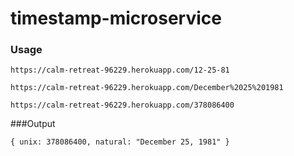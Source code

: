 # timestamp-microservice

### Usage
```
https://calm-retreat-96229.herokuapp.com/12-25-81
```
```
https://calm-retreat-96229.herokuapp.com/December%2025%201981
```
```
https://calm-retreat-96229.herokuapp.com/378086400
```
###Output
```
{ unix: 378086400, natural: "December 25, 1981" }
```
